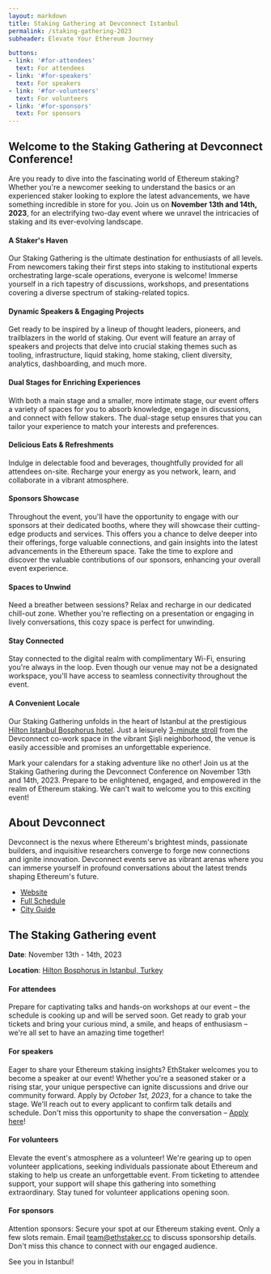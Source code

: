 ```yaml
---
layout: markdown
title: Staking Gathering at Devconnect Istanbul
permalink: /staking-gathering-2023
subheader: Elevate Your Ethereum Journey

buttons:
- link: '#for-attendees'
  text: For attendees
- link: '#for-speakers'
  text: For speakers
- link: '#for-volunteers'
  text: For volunteers
- link: '#for-sponsors'
  text: For sponsors
---
```


## Welcome to the Staking Gathering at Devconnect Conference!

Are you ready to dive into the fascinating world of Ethereum staking? Whether you're a newcomer seeking to understand the basics or an experienced staker looking to explore the latest advancements, we have something incredible in store for you. Join us on **November 13th and 14th, 2023**, for an electrifying two-day event where we unravel the intricacies of staking and its ever-evolving landscape.

#### A Staker's Haven

Our Staking Gathering is the ultimate destination for enthusiasts of all levels. From newcomers taking their first steps into staking to institutional experts orchestrating large-scale operations, everyone is welcome! Immerse yourself in a rich tapestry of discussions, workshops, and presentations covering a diverse spectrum of staking-related topics.

#### Dynamic Speakers & Engaging Projects

Get ready to be inspired by a lineup of thought leaders, pioneers, and trailblazers in the world of staking. Our event will feature an array of speakers and projects that delve into crucial staking themes such as tooling, infrastructure, liquid staking, home staking, client diversity, analytics, dashboarding, and much more.

#### Dual Stages for Enriching Experiences

With both a main stage and a smaller, more intimate stage, our event offers a variety of spaces for you to absorb knowledge, engage in discussions, and connect with fellow stakers. The dual-stage setup ensures that you can tailor your experience to match your interests and preferences.

#### Delicious Eats & Refreshments

Indulge in delectable food and beverages, thoughtfully provided for all attendees on-site. Recharge your energy as you network, learn, and collaborate in a vibrant atmosphere.

#### Sponsors Showcase

Throughout the event, you'll have the opportunity to engage with our sponsors at their dedicated booths, where they will showcase their cutting-edge products and services. This offers you a chance to delve deeper into their offerings, forge valuable connections, and gain insights into the latest advancements in the Ethereum space. Take the time to explore and discover the valuable contributions of our sponsors, enhancing your overall event experience.

#### Spaces to Unwind

Need a breather between sessions? Relax and recharge in our dedicated chill-out zone. Whether you're reflecting on a presentation or engaging in lively conversations, this cozy space is perfect for unwinding.

#### Stay Connected

Stay connected to the digital realm with complimentary Wi-Fi, ensuring you're always in the loop. Even though our venue may not be a designated workspace, you'll have access to seamless connectivity throughout the event.

#### A Convenient Locale

Our Staking Gathering unfolds in the heart of Istanbul at the prestigious [Hilton Istanbul Bosphorus hotel](https://goo.gl/maps/xEBgAm7FYwhXK8px5). Just a leisurely [3-minute stroll](https://goo.gl/maps/T7pox2Mh827Z9tZv5) from the Devconnect co-work space in the vibrant Şişli neighborhood, the venue is easily accessible and promises an unforgettable experience.

Mark your calendars for a staking adventure like no other! Join us at the Staking Gathering during the Devconnect Conference on November 13th and 14th, 2023. Prepare to be enlightened, engaged, and empowered in the realm of Ethereum staking. We can't wait to welcome you to this exciting event!

## About Devconnect

Devconnect is the nexus where Ethereum's brightest minds, passionate builders, and inquisitive researchers converge to forge new connections and ignite innovation. Devconnect events serve as vibrant arenas where you can immerse yourself in profound conversations about the latest trends shaping Ethereum's future.

- [Website](https://devconnect.org/)
- [Full Schedule](https://devconnect.org/schedule)
- [City Guide](https://devconnect.org/city-guide)

## The Staking Gathering event

**Date**: November 13th - 14th, 2023

**Location**: [Hilton Bosphorus in Istanbul, Turkey](https://goo.gl/maps/xEBgAm7FYwhXK8px5)

#### For attendees

Prepare for captivating talks and hands-on workshops at our event – the schedule is cooking up and will be served soon. Get ready to grab your tickets and bring your curious mind, a smile, and heaps of enthusiasm – we're all set to have an amazing time together!

#### For speakers

Eager to share your Ethereum staking insights? EthStaker welcomes you to become a speaker at our event! Whether you're a seasoned staker or a rising star, your unique perspective can ignite discussions and drive our community forward. Apply by _October 1st, 2023_, for a chance to take the stage. We'll reach out to every applicant to confirm talk details and schedule. Don't miss this opportunity to shape the conversation – [Apply here](/staking-gathering-speaker-application-2023)!

#### For volunteers

Elevate the event's atmosphere as a volunteer! We're gearing up to open volunteer applications, seeking individuals passionate about Ethereum and staking to help us create an unforgettable event. From ticketing to attendee support, your support will shape this gathering into something extraordinary. Stay tuned for volunteer applications opening soon.

#### For sponsors

Attention sponsors: Secure your spot at our Ethereum staking event. Only a few slots remain. Email [team@ethstaker.cc](mailto:team@ethstaker.cc) to discuss sponsorship details. Don't miss this chance to connect with our engaged audience.

See you in Istanbul!
